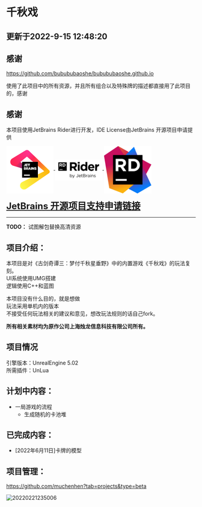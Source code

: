 # 千秋戏

## 更新于2022-9-15 12:48:20


## 感谢

https://github.com/bubububaoshe/bubububaoshe.github.io

使用了此项目中的所有资源，并且所有组合以及特殊牌的描述都直接用了此项目的，感谢

## **感谢**

本项目使用JetBrains Rider进行开发，IDE License由JetBrains 开源项目申请提供

<p>
<a href="https://www.jetbrains.com/"/>
<img src ="jb_beam.png" align="middle" width=25%/>
</a>
<a href="https://www.jetbrains.com/rider/"/>
<img src ="Rider.png" align="middle" width=25%/>
</a>
<a href="https://www.jetbrains.com/lp/rider-unreal/"/>
<img src ="Rider_icon.png" align="middle" width=25%/>
</a>
</p>

<font size = 5> [**JetBrains 开源项目支持申请链接**](https://www.jetbrains.com/lp/rider-unreal/)</font>


---

**TODO：** 试图解包替换高清资源

## 项目介绍：

本项目是对《古剑奇谭三：梦付千秋星垂野》中的内置游戏《千秋戏》的玩法复刻。  
UI系统使用UMG搭建  
逻辑使用C++和蓝图

本项目没有什么目的，就是想做  
玩法采用单机内的版本    
不接受任何玩法相关的建议和意见，想改玩法规则的话自己fork。

**所有相关素材均为原作公司上海烛龙信息科技有限公司所有。**

## 项目情况

引擎版本：UnrealEngine 5.02  
所需插件：UnLua

## 计划中内容：
- 一局游戏的流程
  - 生成随机的卡池堆
## 已完成内容：
- [2022年6月11日]卡牌的模型

## 项目管理：

https://github.com/muchenhen?tab=projects&type=beta  


![20220221235006](https://cdn.jsdelivr.net/gh/muchenhen/MuImageStore@main/Blogs/20220221235006.png)






